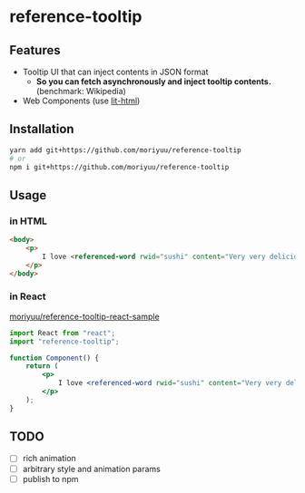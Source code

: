 # reference-tooltip

## Features

- Tooltip UI that can inject contents in JSON format
  - **So you can fetch asynchronously and inject tooltip contents.** (benchmark: Wikipedia)
- Web Components (use [lit-html](https://github.com/Polymer/lit-html))

## Installation

```bash
yarn add git+https://github.com/moriyuu/reference-tooltip
# or
npm i git+https://github.com/moriyuu/reference-tooltip
```

## Usage

### in HTML

```html
<body>
    <p>
        I love <referenced-word rwid="sushi" content="Very very delicious.">sushi</referenced-word>.
    </p>
</body>
```

### in React

[moriyuu/reference-tooltip-react-sample](https://github.com/moriyuu/reference-tooltip-react-sample)

```jsx
import React from "react";
import "reference-tooltip";

function Component() {
    return (
        <p>
            I love <referenced-word rwid="sushi" content="Very very delicious.">sushi</referenced-word>.
        </p>
    );
}
```

## TODO

- [ ] rich animation
- [ ] arbitrary style and animation params
- [ ] publish to npm
